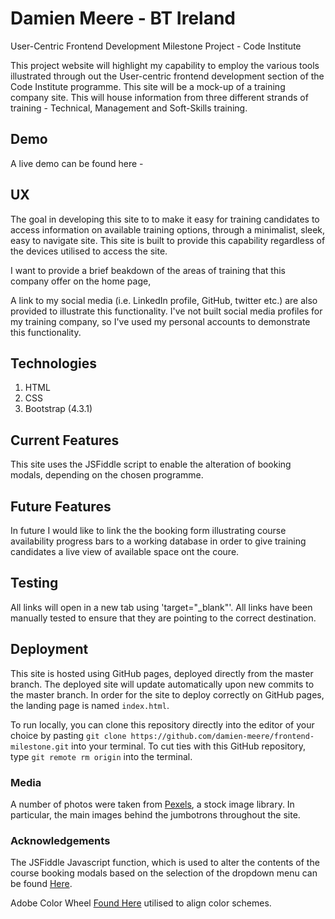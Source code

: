 # Damien Meere - BT Ireland
User-Centric Frontend Development Milestone Project - Code Institute 

This project website will highlight my capability to employ the various tools illustrated through out the User-centric frontend development section of the Code Institute programme. This site will be a mock-up of a training company site. This will house information from three different strands of training - Technical, Management and Soft-Skills training.

## Demo
A live demo can be found here - <!--Include link to deployed Github pages-->

<!--Need to create a site demo gif to illustrate the front page of the site scrolling-->

## UX
The goal in developing this site to to make it easy for training candidates to access information on available training options, through a minimalist, sleek, easy to navigate site. This site is built to provide this capability regardless of the devices utilised to access the site.

I want to provide a brief beakdown of the areas of training that this company offer on the home page, 

A link to my social media (i.e. LinkedIn profile, GitHub, twitter etc.) are also provided to illustrate this functionality. I've not built social media profiles for my training company, so I've used my personal accounts to demonstrate this functionality.

## Technologies
1. HTML
2. CSS
3. Bootstrap (4.3.1)

## Current Features
This site uses the JSFiddle script to enable the alteration of booking modals, depending on the chosen programme.

## Future Features 
In future I would like to link the the booking form illustrating course availability progress bars to a working database in order to give training candidates a live view of available space ont the coure.

## Testing
All links will open in a new tab using 'target="_blank"'.  All links have been manually tested to ensure that they are pointing to the correct destination.

## Deployment
This site is hosted using GitHub pages, deployed directly from the master branch. The deployed site will update automatically upon new commits to the master branch. In order for the site to deploy correctly on GitHub pages, the landing page is named `index.html`.

To run locally, you can clone this repository directly into the editor of your choice by pasting `git clone https://github.com/damien-meere/frontend-milestone.git` into your terminal. To cut ties with this GitHub repository, type `git remote rm origin` into the terminal.


### Media
<!--INclude details of image locations (BT??)-->
A number of photos were taken from [Pexels](https://www.pexels.com/), a stock image library. In particular, the main images behind the jumbotrons throughout the site.

### Acknowledgements
<!--Achnowledge any third-party utilities employed in the development of this site-->
The JSFiddle Javascript function, which is used to alter the contents of the course booking modals based on the selection of the dropdown menu can be found [Here](http://jsfiddle.net/TLBvx/252/).

Adobe Color Wheel [Found Here](https://color.adobe.com/create) utilised to align color schemes.
